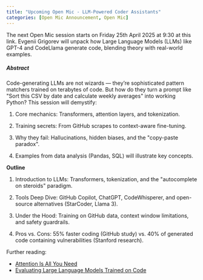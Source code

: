 ```yaml
---
title: "Upcoming Open Mic - LLM-Powered Coder Assistants"
categories: [Open Mic Announcement, Open Mic]
---
```



The next Open Mic session starts on Friday 25th April 2025 at 9:30
at this link. Evgenii Grigorev will unpack how Large Language Models (LLMs)
like GPT-4 and CodeLlama generate code, blending theory with real-world examples.

##### Abstract

Code-generating LLMs are not wizards — they’re sophisticated pattern matchers trained on terabytes of code. But how do they turn a prompt like "Sort this CSV by date and calculate weekly averages" into working Python? This session will demystify:

1) Core mechanics: Transformers, attention layers, and tokenization.

2) Training secrets: From GitHub scrapes to context-aware fine-tuning.

3) Why they fail: Hallucinations, hidden biases, and the "copy-paste paradox".

4) Examples from data analysis (Pandas, SQL) will illustrate key concepts.

**Outline**

1) Introduction to LLMs: Transformers, tokenization, and the "autocomplete on steroids" paradigm.

2) Tools Deep Dive: GitHub Copilot, ChatGPT, CodeWhisperer, and open-source alternatives (StarCoder, Llama 3).

3) Under the Hood: Training on GitHub data, context window limitations, and safety guardrails.

4) Pros vs. Cons: 55% faster coding (GitHub study) vs. 40% of generated code containing vulnerabilities (Stanford research).

Further reading:
* [Attention Is All You Need](https://arxiv.org/abs/1706.03762)
* [Evaluating Large Language Models Trained on Code](https://arxiv.org/abs/2107.03374)